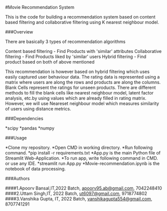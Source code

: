 #Movie Recommendation System

This is the code for building a recommendation system based on content based filtering and collaborative filtering using K nearest neighbour model.

###Overview

There are basically 3 types of recommendation algorithms

Content based filtering - Find Products with 'similar' attributes
Collaborative filtering - Find Products liked by 'similar' users
Hybrid filtering - Find product based on both of above mentioned

This recommendation is however based on hybrid  filtering which uses easily captured user behaviour data. 
The rating data is represented using a matrix where users are along the rows and products are along the columns. Blank Cells represent the ratings for unseen products.
There are different methods to fill the blank cells like nearest neighbour model, latent factor analysis, etc.by using values which are already filled in rating matrix.
However, we will use Neareset neighbour model which measures similarity of users using distance metrics.

###Dependencies

*scipy
*pandas
*numpy

###Usage

*Clone my repository.
*Open CMD in working directory.
*Run following command.
*pip install -r requirements.txt
*App.py is the main Python file of Streamlit Web-Application.
*To run app, write following command in CMD. or use any IDE.
*streamlit run App.py
*Movie-recommendation.ipynb is the notebook of data processing.

###Authors

####1.Apoorv Bansal,IT,2022 Batch, apoorv95.ab@gmail.com, 7042248410
####2.Uttam Singh,IT, 2022 Batch, ut6097@gmail.com, 9718774802
####3.Vanshika Gupta, IT, 2022 Batch, vanshikagupta554@gmail.com, 8707741291
